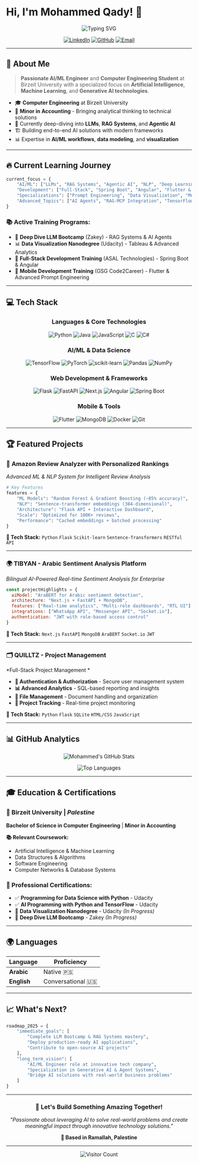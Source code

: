 # Hi, I'm Mohammed Qady! 👋

<div align="center">
  
![Typing SVG](https://readme-typing-svg.herokuapp.com?font=JetBrains+Mono&weight=600&size=24&duration=3000&pause=1000&color=00D4FF&center=true&vCenter=true&multiline=true&width=800&height=100&lines=AI+%26+Machine+Learning+Engineer;Full-Stack+Developer;Computer+Engineering+Student)

[![LinkedIn](https://img.shields.io/badge/LinkedIn-0077B5?style=for-the-badge&logo=linkedin&logoColor=white)](https://www.linkedin.com/in/mohammed-o-qady/)
[![GitHub](https://img.shields.io/badge/GitHub-181717?style=for-the-badge&logo=github&logoColor=white)](https://github.com/MOQ2)
[![Email](https://img.shields.io/badge/Email-EA4335?style=for-the-badge&logo=gmail&logoColor=white)](mailto:mohammedoqady@gmail.com)

</div>

---

## 🚀 About Me

> **Passionate AI/ML Engineer** and **Computer Engineering Student** at Birzeit University with a specialized focus on **Artificial Intelligence**, **Machine Learning**, and **Generative AI technologies**.

- 🎓 **Computer Engineering** at Birzeit University 
- 🧮 **Minor in Accounting** - Bringing analytical thinking to technical solutions
- 🤖 Currently deep-diving into **LLMs**, **RAG Systems**, and **Agentic AI**
- 🏗️ Building end-to-end AI solutions with modern frameworks
- 📊 Expertise in **AI/ML workflows**, **data modeling**, and **visualization**

---

## 🔥 Current Learning Journey

```python
current_focus = {
    "AI/ML": ["LLMs", "RAG Systems", "Agentic AI", "NLP", "Deep Learning"],
    "Development": ["Full-Stack", "Spring Boot", "Angular", "Flutter & Dart"],
    "Specializations": ["Prompt Engineering", "Data Visualization", "Mobile Development"],
    "Advanced_Topics": ["AI Agents", "RAG-MCP Integration", "TensorFlow", "PyTorch"]
}
```

### 📚 **Active Training Programs:**
- 🧠 **Deep Dive LLM Bootcamp** (Zakey) - RAG Systems & AI Agents
- 📊 **Data Visualization Nanodegree** (Udacity) - Tableau & Advanced Analytics  
- 🔧 **Full-Stack Development Training** (ASAL Technologies) - Spring Boot & Angular
- 📱 **Mobile Development Training** (GSG Code2Career) - Flutter & Advanced Prompt Engineering

---

## 💻 Tech Stack

<div align="center">

### **Languages & Core Technologies**
![Python](https://img.shields.io/badge/Python-3776AB?style=for-the-badge&logo=python&logoColor=white)
![Java](https://img.shields.io/badge/Java-ED8B00?style=for-the-badge&logo=openjdk&logoColor=white)
![JavaScript](https://img.shields.io/badge/JavaScript-F7DF1E?style=for-the-badge&logo=javascript&logoColor=black)
![C](https://img.shields.io/badge/C-00599C?style=for-the-badge&logo=c&logoColor=white)
![C#](https://img.shields.io/badge/C%23-239120?style=for-the-badge&logo=c-sharp&logoColor=white)

### **AI/ML & Data Science**
![TensorFlow](https://img.shields.io/badge/TensorFlow-FF6F00?style=for-the-badge&logo=tensorflow&logoColor=white)
![PyTorch](https://img.shields.io/badge/PyTorch-EE4C2C?style=for-the-badge&logo=pytorch&logoColor=white)
![scikit-learn](https://img.shields.io/badge/scikit--learn-F7931E?style=for-the-badge&logo=scikit-learn&logoColor=white)
![Pandas](https://img.shields.io/badge/Pandas-150458?style=for-the-badge&logo=pandas&logoColor=white)
![NumPy](https://img.shields.io/badge/NumPy-013243?style=for-the-badge&logo=numpy&logoColor=white)

### **Web Development & Frameworks**
![Flask](https://img.shields.io/badge/Flask-000000?style=for-the-badge&logo=flask&logoColor=white)
![FastAPI](https://img.shields.io/badge/FastAPI-009688?style=for-the-badge&logo=fastapi&logoColor=white)
![Next.js](https://img.shields.io/badge/Next.js-000000?style=for-the-badge&logo=next.js&logoColor=white)
![Angular](https://img.shields.io/badge/Angular-DD0031?style=for-the-badge&logo=angular&logoColor=white)
![Spring Boot](https://img.shields.io/badge/Spring_Boot-6DB33F?style=for-the-badge&logo=spring-boot&logoColor=white)

### **Mobile & Tools**
![Flutter](https://img.shields.io/badge/Flutter-02569B?style=for-the-badge&logo=flutter&logoColor=white)
![MongoDB](https://img.shields.io/badge/MongoDB-4EA94B?style=for-the-badge&logo=mongodb&logoColor=white)
![Docker](https://img.shields.io/badge/Docker-2496ED?style=for-the-badge&logo=docker&logoColor=white)
![Git](https://img.shields.io/badge/Git-F05032?style=for-the-badge&logo=git&logoColor=white)

</div>

---

## 🏆 Featured Projects

### 🤖 **Amazon Review Analyzer with Personalized Rankings**
*Advanced ML & NLP System for Intelligent Review Analysis*

```python
# Key Features
features = {
    "ML Models": "Random Forest & Gradient Boosting (~85% accuracy)",
    "NLP": "Sentence-transformer embeddings (384-dimensional)",
    "Architecture": "Flask API + Interactive Dashboard",
    "Scale": "Optimized for 100K+ reviews",
    "Performance": "Cached embeddings + batched processing"
}
```

**🔧 Tech Stack:** `Python` `Flask` `Scikit-learn` `Sentence-Transformers` `RESTful API`

---

### 🌍 **TIBYAN - Arabic Sentiment Analysis Platform**
*Bilingual AI-Powered Real-time Sentiment Analysis for Enterprise*

```javascript
const projectHighlights = {
  aiModel: "AraBERT for Arabic sentiment detection",
  architecture: "Next.js + FastAPI + MongoDB",
  features: ["Real-time analytics", "Multi-role dashboards", "RTL UI"],
  integrations: ["WhatsApp API", "Messenger API", "Socket.io"],
  authentication: "JWT with role-based access control"
}
```

**🔧 Tech Stack:** `Next.js` `FastAPI` `MongoDB` `AraBERT` `Socket.io` `JWT`

---

### 🗂️ **QUILLTZ - Project Management**
*Full-Stack Project Management *

- **🔐 Authentication & Authorization** - Secure user management system
- **📊 Advanced Analytics** - SQL-based reporting and insights  
- **📁 File Management** - Document handling and organization
- **🎯 Project Tracking** - Real-time project monitoring

**🔧 Tech Stack:** `Python` `Flask` `SQLite` `HTML/CSS` `JavaScript`

---

## 📊 GitHub Analytics

<div align="center">
  
![Mohammed's GitHub Stats](https://github-readme-stats.vercel.app/api?username=MOQ2&show_icons=true&theme=tokyonight&hide_border=true&count_private=true)

![Top Languages](https://github-readme-stats.vercel.app/api/top-langs/?username=MOQ2&layout=compact&theme=tokyonight&hide_border=true&langs_count=8)

</div>

---

## 🎓 Education & Certifications

### **🏫 Birzeit University** | *Palestine*
**Bachelor of Science in Computer Engineering** | **Minor in Accounting**  


**📚 Relevant Coursework:**
- Artificial Intelligence & Machine Learning
- Data Structures & Algorithms  
- Software Engineering
- Computer Networks & Database Systems

### **🏅 Professional Certifications:**
- ✅ **Programming for Data Science with Python** - Udacity
- ✅ **AI Programming with Python and TensorFlow** - Udacity  
- 🔄 **Data Visualization Nanodegree** - Udacity *(In Progress)*
- 🔄 **Deep Dive LLM Bootcamp** - Zakey *(In Progress)*

---

## 🌍 Languages

| Language | Proficiency |
|----------|-------------|
| **Arabic** | Native 🇵🇸 |
| **English** | Conversational 🇺🇸 |

---

## 📈 What's Next?

```python
roadmap_2025 = {
    "immediate_goals": [
        "Complete LLM Bootcamp & RAG Systems mastery",
        "Deploy production-ready AI applications", 
        "Contribute to open-source AI projects"
    ],
    "long_term_vision": [
        "AI/ML Engineer role at innovative tech company",
        "Specialization in Generative AI & Agent Systems",
        "Bridge AI solutions with real-world business problems"
    ]
}
```

---

<div align="center">

### 💬 Let's Build Something Amazing Together!

*"Passionate about leveraging AI to solve real-world problems and create meaningful impact through innovative technology solutions."*

**📍 Based in Ramallah, Palestine**

---

![Visitor Count](https://komarev.com/ghpvc/?username=MOQ2&color=blueviolet&style=for-the-badge)

</div>
